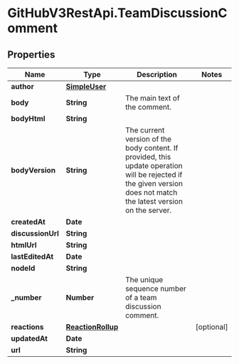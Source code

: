 # GitHubV3RestApi.TeamDiscussionComment

## Properties

Name | Type | Description | Notes
------------ | ------------- | ------------- | -------------
**author** | [**SimpleUser**](SimpleUser.md) |  | 
**body** | **String** | The main text of the comment. | 
**bodyHtml** | **String** |  | 
**bodyVersion** | **String** | The current version of the body content. If provided, this update operation will be rejected if the given version does not match the latest version on the server. | 
**createdAt** | **Date** |  | 
**discussionUrl** | **String** |  | 
**htmlUrl** | **String** |  | 
**lastEditedAt** | **Date** |  | 
**nodeId** | **String** |  | 
**_number** | **Number** | The unique sequence number of a team discussion comment. | 
**reactions** | [**ReactionRollup**](ReactionRollup.md) |  | [optional] 
**updatedAt** | **Date** |  | 
**url** | **String** |  | 


